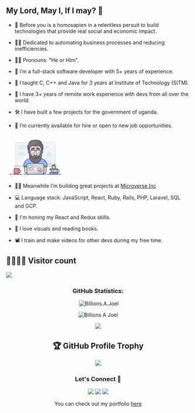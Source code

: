 ## My Lord, May I, If I may? 👋 

- 🙇 Before you is a homosapien in a relentless persuit to build technologies that provide real social and economic impact.

- 👨‍🏭 Dedicated to automating business processes and reducing inefficiencies.

- 👩‍💻 Pronouns: "He or Him".

- 🔭 I’m a full-stack software developer with 5+ years of experience.

- 🎒 I taught C, C++ and Java for 3 years at Institute of Technology (SITM).

- 💪 I have 3+ years of remote work experience with devs from all over the world.

- 🛠️ I have built a few projects for the government of uganda.

- 💼 I’m currently available for hire or open to new job opportunities. 

<img align="center" style="width:10rem; height:auto" src="https://raw.githubusercontent.com/Elanza-48/Elanza-48/41a4790484e268102dfdab2b7c59d440d3ffafab/resources/img/geek.gif"/>

- 👩‍🎓 Meanwhile I’m building great projects at [Microverse Inc](https://github.com/microverseinc)

- :computer: Language stack: JavaScript, React, Ruby, Rails, PHP, Laravel, SQL and GCP.

- 🌱 I'm honing my React and Redux skills.

- :book: I love visuals and reading books.

- 📽️ I train and make videos for other devs during my free time.


<!--START_SECTION:waka-->
## 👨‍👨‍👦‍👦 Visitor count
<img src="https://profile-counter.glitch.me/billionsjoel/count.svg" />
<!--END_SECTION:waka-->

<br>

<h3 align="center">GitHub Statistics:</h3>

<p align="center">&nbsp;<img src="https://github-readme-stats.vercel.app/api?username=billionsjoel&show_icons=true&theme=merko" alt="Billions.A.Joel" /></p>

<p align="center"><img src="https://github-readme-streak-stats.herokuapp.com?user=billionsjoel&theme=github-dark&date_format=M%20j%5B%2C%20Y%5D&fire=DDD877" alt="Billions A Joel" /></p>

<p align="center"><img src="https://github-readme-stats.vercel.app/api/top-langs/?username=billionsjoel&langs_count=12&layout=compact&theme=vue"</p>
  
  <p align="center">
  <h2 align="center">🏆 GitHub Profile Trophy</h2>
  <p  align="center">
  <a href="https://github.com/ryo-ma/github-profile-trophy" align="center">
    <img width=800 src="https://github-profile-trophy.vercel.app/?username=billionsjoel&column=7&no-frame=true&no-bg=true"/>
  </a>
  </p>
</p>


<h3 align="center">Let's Connect 🤝</h3>
<div align="center">
<a target="_blank"
href="https://www.linkedin.com/in/billionsjoel/"><img
src="https://img.shields.io/badge/-LinkedIn-0077b5?style=for-the-badge&logo=LinkedIn&logoColor=white"></img></a> <a target="_blank"
href="mailto:joelatugonza@gmail.com"><img
src="https://img.shields.io/badge/-Gmail-D14836?style=for-the-badge&logo=Gmail&logoColor=white"></img></a> <a target="_blank"
href=" https://twitter.com/BillionsJoel"><img
src="https://img.shields.io/badge/-Twitter-1DA1F2?style=for-the-badge&logo=Twitter&logoColor=white"></img></a>
<div/>

<p align="center">You can check out my portfolio <a href="https://github.com/billionsjoel/billionsjoel" color="green">here</a></p>
